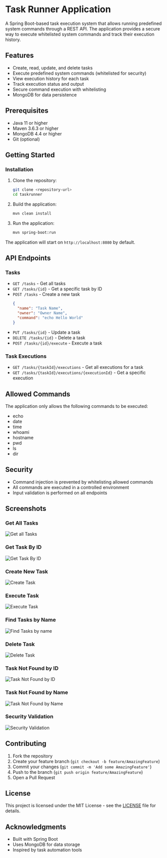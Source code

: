 # Task Runner Application

A Spring Boot-based task execution system that allows running predefined system commands through a REST API. The application provides a secure way to execute whitelisted system commands and track their execution history.

## Features

- Create, read, update, and delete tasks
- Execute predefined system commands (whitelisted for security)
- View execution history for each task
- Track execution status and output
- Secure command execution with whitelisting
- MongoDB for data persistence

## Prerequisites

- Java 11 or higher
- Maven 3.6.3 or higher
- MongoDB 4.4 or higher
- Git (optional)

## Getting Started

### Installation

1. Clone the repository:
   ```bash
   git clone <repository-url>
   cd taskrunner
   ```

2. Build the application:
   ```bash
   mvn clean install
   ```

3. Run the application:
   ```bash
   mvn spring-boot:run
   ```

The application will start on `http://localhost:8080` by default.

## API Endpoints

### Tasks

- `GET /tasks` - Get all tasks
- `GET /tasks/{id}` - Get a specific task by ID
- `POST /tasks` - Create a new task
  ```json
  {
    "name": "Task Name",
    "owner": "Owner Name",
    "command": "echo Hello World"
  }
  ```
- `PUT /tasks/{id}` - Update a task
- `DELETE /tasks/{id}` - Delete a task
- `POST /tasks/{id}/execute` - Execute a task

### Task Executions

- `GET /tasks/{taskId}/executions` - Get all executions for a task
- `GET /tasks/{taskId}/executions/{executionId}` - Get a specific execution

## Allowed Commands

The application only allows the following commands to be executed:
- echo
- date
- time
- whoami
- hostname
- pwd
- ls
- dir

## Security

- Command injection is prevented by whitelisting allowed commands
- All commands are executed in a controlled environment
- Input validation is performed on all endpoints

## Screenshots

### Get All Tasks
![Get all Tasks](Screenshots/Get%20all%20Tasks.jpg)

### Get Task By ID
![Get Task By ID](Screenshots/Get%20task%20By%20ID.jpg)

### Create New Task
![Create Task](Screenshots/Create%20Task.jpg)

### Execute Task
![Execute Task](Screenshots/Execute%20Task.jpg)

### Find Tasks by Name
![Find Tasks by name](Screenshots/Find%20Tasks%20by%20name.jpg)

### Delete Task
![Delete Task](Screenshots/Delete%20Task.jpg)

### Task Not Found by ID
![Task Not Found by ID](Screenshots/Task%20Not%20found.jpg)

### Task Not Found by Name
![Task Not Found by Name](Screenshots/Task%20Not%20found%201.jpg)

### Security Validation
![Security Validation](Screenshots/Security%20val.jpg)

## Contributing

1. Fork the repository
2. Create your feature branch (`git checkout -b feature/AmazingFeature`)
3. Commit your changes (`git commit -m 'Add some AmazingFeature'`)
4. Push to the branch (`git push origin feature/AmazingFeature`)
5. Open a Pull Request

## License

This project is licensed under the MIT License - see the [LICENSE](LICENSE) file for details.

## Acknowledgments

- Built with Spring Boot
- Uses MongoDB for data storage
- Inspired by task automation tools
